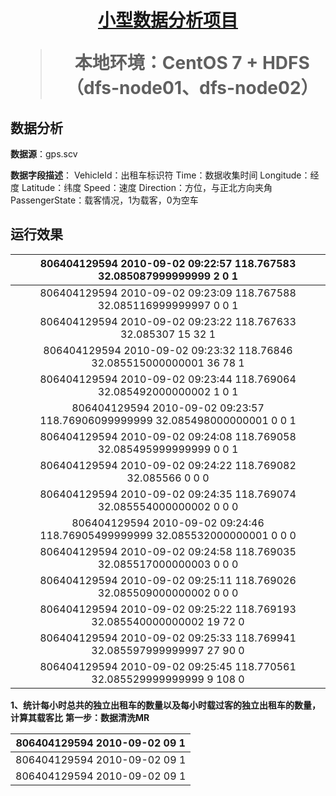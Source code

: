 <h1 align="center"><a href="https://github.com/2020chen/JAVA-dataAnalysis" target="_blank">小型数据分析项目</a></h>

> 本地环境：CentOS 7 + HDFS（dfs-node01、dfs-node02）
  
## 数据分析
**数据源**：gps.scv

**数据字段描述**：
    VehicleId：出租车标识符
    Time：数据收集时间
    Longitude：经度
    Latitude：纬度
    Speed：速度
    Direction：方位，与正北方向夹角
    PassengerState：载客情况，1为载客，0为空车
    
## 运行效果

| 806404129594	2010-09-02 09:22:57	118.767583      	32.085087999999999	 2	0	1 |
| :-----------------------------------------------------------------------------: |
| 806404129594	2010-09-02 09:23:09	118.767588	      32.085116999999997	 0	0	1 |
| 806404129594	2010-09-02 09:23:22	118.767633	     32.085307	        15	32	1 |
| 806404129594	2010-09-02 09:23:32	118.76846	      32.085515000000001	36	78	1 |
| 806404129594	2010-09-02 09:23:44	118.769064	        32.085492000000002 1	0	1 |
| 806404129594	2010-09-02 09:23:57	118.76906099999999	32.085498000000001	0	0	1 |
| 806404129594	2010-09-02 09:24:08	118.769058	        32.085495999999999	0	0	1 |
| 806404129594	2010-09-02 09:24:22	118.769082	                 32.085566	0	0	0 |
| 806404129594	2010-09-02 09:24:35	118.769074	        32.085554000000002	0	0	0 |
| 806404129594	2010-09-02 09:24:46	118.76905499999999	32.085532000000001	0	0	0 |
| 806404129594	2010-09-02 09:24:58	118.769035	        32.085517000000003	0	0	0 |
| 806404129594	2010-09-02 09:25:11	118.769026	        32.085509000000002	0	0	0 |
| 806404129594	2010-09-02 09:25:22	118.769193	     32.085540000000002	19	72	0 |
| 806404129594	2010-09-02 09:25:33	118.769941	     32.085597999999997	27	90	0 |
| 806404129594	2010-09-02 09:25:45	118.770561	      32.085529999999999	9	108	0 |

**1、统计每小时总共的独立出租车的数量以及每小时载过客的独立出租车的数量，计算其载客比**
**第一步：数据清洗MR**

| 806404129594  	2010-09-02 09	1 |
| :---------------------------: |
| 806404129594	2010-09-02 09	1 |
| 806404129594	2010-09-02 09	1 |

